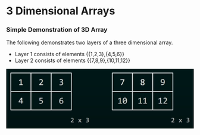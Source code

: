# 3 Dimensional Arrays

### Simple Demonstration of 3D Array

The following demonstrates two layers of a three dimensional array. 
- Layer 1 consists of elements {{1,2,3},{4,5,6}}
- Layer 2 consists of elements {{7,8,9},{10,11,12}}

![Simple Demonstration of 3D Array](demo.png)